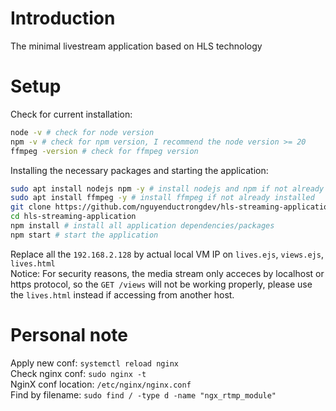 # Introduction
The minimal livestream application based on HLS technology

# Setup
Check for current installation:
```sh
node -v # check for node version
npm -v # check for npm version, I recommend the node version >= 20
ffmpeg -version # check for ffmpeg version
```
Installing the necessary packages and starting the application:
```sh
sudo apt install nodejs npm -y # install nodejs and npm if not already installed
sudo apt install ffmpeg -y # install ffmpeg if not already installed
git clone https://github.com/nguyenductrongdev/hls-streaming-application.git
cd hls-streaming-application
npm install # install all application dependencies/packages
npm start # start the application
```
Replace all the `192.168.2.128` by actual local VM IP on `lives.ejs`, `views.ejs`, `lives.html`  
Notice: For security reasons, the media stream only acceces by localhost or https protocol, so the `GET /views` will not be working properly, please use the `lives.html` instead if accessing from another host.

# Personal note
Apply new conf: `systemctl reload nginx`  
Check nginx conf: `sudo nginx -t`  
NginX conf location: `/etc/nginx/nginx.conf`  
Find by filename: `sudo find / -type d -name "ngx_rtmp_module"`
